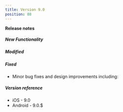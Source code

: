 ```yaml
---
title: Version 9.0
position: 88
---
```


**Release notes**  

##### New Functionality

  
##### Modified


##### Fixed
* Minor bug fixes and design improvements including:
   

##### Version reference 
* iOS - 9.0
* Android - 9.0.$

